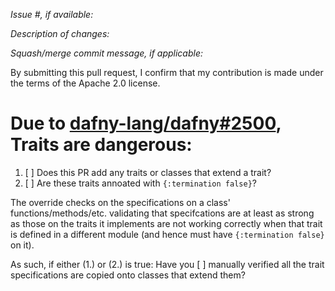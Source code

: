 *Issue #, if available:*

*Description of changes:*

*Squash/merge commit message, if applicable:*


By submitting this pull request, I confirm that my contribution is made under the terms of the Apache 2.0 license.

# Due to [dafny-lang/dafny#2500](https://github.com/dafny-lang/dafny/issues/2500), Traits are dangerous:
1. [ ] Does this PR add any traits or classes that extend a trait?
2. [ ] Are these traits annoated with `{:termination false}`?

The override checks on the specifications on a class' functions/methods/etc. 
validating that specifcations are 
at least as strong as those on the traits it implements
are not working correctly when 
that trait is defined in a different module 
(and hence must have `{:termination false}` on it).

As such, if either (1.) or (2.) is true:
Have you [ ] manually verified all the trait specifications are copied onto classes that extend them?
